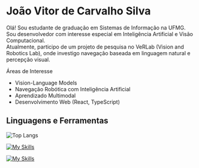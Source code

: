 # João Vitor de Carvalho Silva

Olá!
Sou estudante de graduação em Sistemas de Informação na UFMG.  
Sou desenvolvedor com interesse especial em Inteligência Artificial e Visão Computacional.  
Atualmente, participo de um projeto de pesquisa no VeRLab (Vision and Robotics Lab), onde investigo navegação baseada em linguagem natural e percepção visual.


Áreas de Interesse
- Vision-Language Models  
- Navegação Robótica com Inteligência Artificial  
- Aprendizado Multimodal  
- Desenvolvimento Web (React, TypeScript)


## Linguagens e Ferramentas

![Top Langs](https://github-readme-stats.vercel.app/api/top-langs/?username=JohnCarvs&theme=tokyonight)

[![My Skills](https://skillicons.dev/icons?i=js,ts,html,react,css,c,cpp,docker,py,opencv,vscode)](https://skillicons.dev)

[![My Skills](https://skillicons.dev/icons?i=ae,blender)](https://skillicons.dev)
